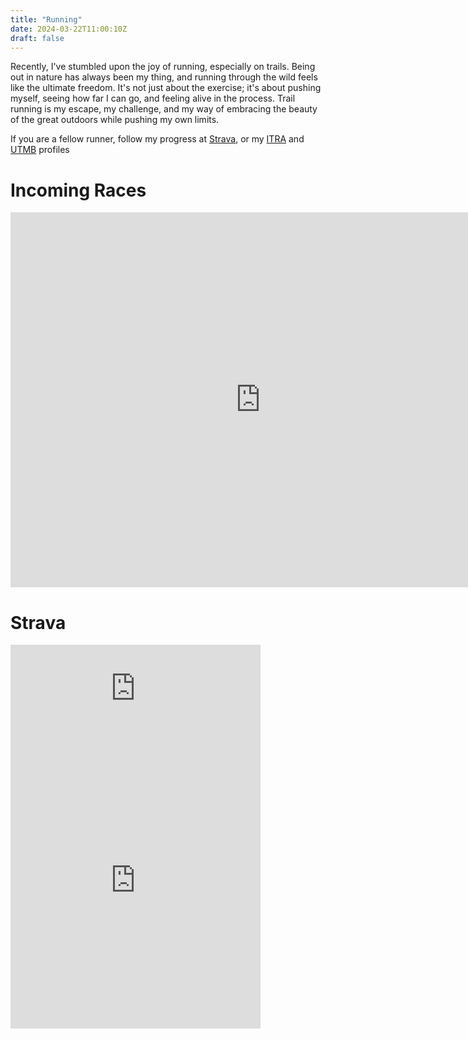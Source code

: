 ```yaml
---
title: "Running"
date: 2024-03-22T11:00:10Z
draft: false
---
```


Recently, I've stumbled upon the joy of running, especially on trails. Being out in nature has always been my thing, and running through the wild feels like the ultimate freedom. It's not just about the exercise; it's about pushing myself, seeing how far I can go, and feeling alive in the process. Trail running is my escape, my challenge, and my way of embracing the beauty of the great outdoors while pushing my own limits.

If you are a fellow runner, follow my progress at [Strava](https://www.strava.com/athletes/davidjosearaujo), or my [ITRA](https://itra.run/RunnerSpace/Ara%C3%BAjo.David/5350048) and [UTMB](https://utmb.world/runner/5826984.david.araujo) profiles

# Incoming Races

<iframe src="https://calendar.google.com/calendar/embed?height=600&wkst=1&ctz=Europe%2FLisbon&bgcolor=%23ffffff&showPrint=0&mode=AGENDA&title=Races&src=ZmUwZjkzODkxNWNmNTc0MGYyOGQzM2I3YzM5ZGYzYzJkMjc0ODYyZmNiZmMzZTg5MzU1NzJhNWNjNmRiYjY3M0Bncm91cC5jYWxlbmRhci5nb29nbGUuY29t&color=%23F6BF26" style="border-width:0" width="800" height="600" frameborder="0" scrolling="no"></iframe>

# Strava

<iframe height='160' width='400' frameborder='0' allowtransparency='true' scrolling='no' src='https://www.strava.com/athletes/66816097/activity-summary/604805e243c2d6f67ac661add46ff0f13a492cd5'></iframe>

<iframe height='454' width='400' frameborder='0' allowtransparency='true' scrolling='no' src='https://www.strava.com/athletes/66816097/latest-rides/604805e243c2d6f67ac661add46ff0f13a492cd5'></iframe>